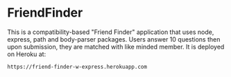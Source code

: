 # FriendFinder
This is a compatibility-based "Friend Finder" application that uses node, express, path and body-parser packages. Users answer 10 questions
then upon submission, they are matched with like minded member. It is deployed on Heroku at: 

    https://friend-finder-w-express.herokuapp.com

